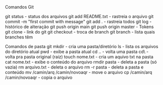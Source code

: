 Comandos Git 

git status - status dos arquivos
git add README.txt - rastreia o arquivo
git commit -m "first commit with message"
git add . - rastreia todos
git log - histórico de alteração 
git push origin main
git push origin master - Tokens 
git clone - link do git
git checkout - troca de branch
git branch - lista quais branches têm 

Comandos de pasta git
mkdir - cria uma pasta/diretório
ls - lista os arquivos do diretório atual
pwd - exibe a pasta atual
cd .. - volta uma pasta
cd\ - volta pra pasta original (raiz)
touch nome.txt - cria um aquivo txt na pasta
cat nome.txt - exibe o conteúdo do arquivo
rmdir pasta - deleta a pasta (só vazia)
rm arquivo.txt - deleta o arquivo
rm -r pasta - deleta a pasta e conteúdo
mv /camin/arq /camin/novoaqr - move o arquivo
cp /camin/arq /camin/novoaqr - copia o arquivo